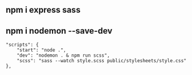 ## npm i express sass 
## npm i nodemon --save-dev

```
"scripts": {
    "start": "node .",
    "dev": "nodemon . & npm run scss",
    "scss": "sass --watch style.scss public/stylesheets/style.css"
},
```
